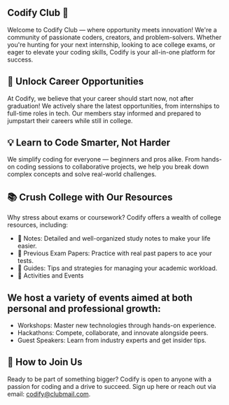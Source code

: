 ## Codify Club 🚀

Welcome to Codify Club — where opportunity meets innovation! We're a community of passionate coders, creators, and problem-solvers. Whether you're hunting for your next internship, looking to ace college exams, or eager to elevate your coding skills, Codify is your all-in-one platform for success.

## 🌟 Unlock Career Opportunities

At Codify, we believe that your career should start now, not after graduation! We actively share the latest opportunities, from internships to full-time roles in tech. Our members stay informed and prepared to jumpstart their careers while still in college.

## 💡 Learn to Code Smarter, Not Harder

We simplify coding for everyone — beginners and pros alike. From hands-on coding sessions to collaborative projects, we help you break down complex concepts and solve real-world challenges.

## 📚 Crush College with Our Resources

Why stress about exams or coursework? Codify offers a wealth of college resources, including:

- 📄 Notes: Detailed and well-organized study notes to make your life easier.
- 📝 Previous Exam Papers: Practice with real past papers to ace your tests.
- 🎯 Guides: Tips and strategies for managing your academic workload.
- 🎯 Activities and Events
  
## We host a variety of events aimed at both personal and professional growth:

- Workshops: Master new technologies through hands-on experience.
- Hackathons: Compete, collaborate, and innovate alongside peers.
- Guest Speakers: Learn from industry experts and get insider tips.
  
## 👥 How to Join Us
Ready to be part of something bigger? Codify is open to anyone with a passion for coding and a drive to succeed. Sign up here or reach out via email: codify@clubmail.com.
